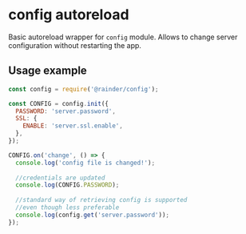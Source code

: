# config autoreload

Basic autoreload wrapper for `config` module. Allows to change server configuration without restarting the app.

## Usage example
```js
const config = require('@rainder/config');

const CONFIG = config.init({
  PASSWORD: 'server.password',
  SSL: {
    ENABLE: 'server.ssl.enable',
  },
});

CONFIG.on('change', () => {
  console.log('config file is changed!');
  
  //credentials are updated
  console.log(CONFIG.PASSWORD);
  
  //standard way of retrieving config is supported
  //even though less preferable
  console.log(config.get('server.password'));  
});

```
